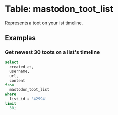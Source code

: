 # Table: mastodon_toot_list

Represents a toot on your list timeline.

## Examples

### Get newest 30 toots on a list's timeline

```sql
select
  created_at,
  username,
  url,
  content
from
  mastodon_toot_list
where
  list_id = '42994'
limit 
  30;
```







  
  
  
  
  
  
  
  
  
  
  


